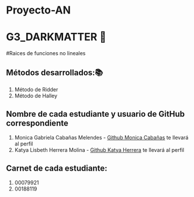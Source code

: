 # Proyecto-AN
# G3_DARKMATTER 🌠
#Raices de funciones no lineales 
## Métodos desarrollados:📚
1. Método de Ridder 
2. Método de Halley
## Nombre de cada estudiante y usuario de GitHub correspondiente
1. Monica Gabriela Cabañas Melendes - [Github Monica Cabañas](https://github.com/MonicaCabanas23) te llevará al perfil
2. Katya Lisbeth Herrera Molina - [Github Katya Herrera](https://github.com/katyaH31) te llevará al perfil
## Carnet de cada estudiante:
1. 00079921
2. 00188119
